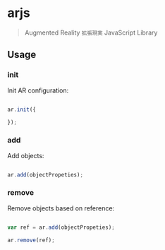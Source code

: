 # arjs

> Augmented Reality `拡張現実` JavaScript Library

## Usage

### init

Init AR configuration:

```js

ar.init({

});

```

### add

Add objects:

```js

ar.add(objectPropeties);

```

### remove

Remove objects based on reference:

```js

var ref = ar.add(objectPropeties);

ar.remove(ref);

```